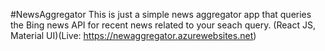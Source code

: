 #NewsAggregator
This is just a simple news aggregator app that queries the Bing news API for recent news related to your seach query. (React JS, Material UI)(Live: https://newaggregator.azurewebsites.net)
 
